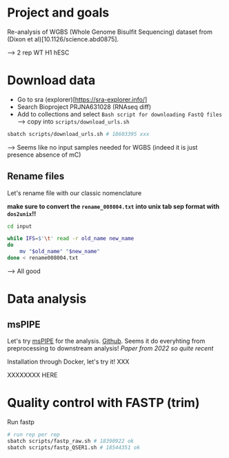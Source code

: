 # Project and goals 

Re-analysis of WGBS (Whole Genome Bisulfit Sequencing) dataset from (Dixon et al)[10.1126/science.abd0875].

--> 2 rep WT H1 hESC


# Download data


- Go to sra (explorer)[https://sra-explorer.info/]
- Search Bioproject  PRJNA631028 (RNAseq diff)
- Add to collections and select `Bash script for downloading FastQ files` --> copy into `scripts/download_urls.sh`

```bash
sbatch scripts/download_urls.sh # 18603395 xxx
```

--> Seems like no input samples needed for WGBS (indeed it is just presence absence of mC)



## Rename files

Let's rename file with our classic nomenclature

**make sure to convert the `rename_008004.txt` into unix tab sep  format with `dos2unix`!!**

```bash
cd input

while IFS=$'\t' read -r old_name new_name
do
    mv "$old_name" "$new_name"
done < rename008004.txt
```

--> All good 



# Data analysis

## msPIPE 

Let's try [msPIPE](https://bmcbioinformatics.biomedcentral.com/articles/10.1186/s12859-022-04925-2) for the analysis. [Github](https://github.com/jkimlab/msPIPE). Seems it do everyhting from preprocessing to downstream analysis! *Paper from 2022 so quite recent*


Installation through Docker, let's try it! XXX


























XXXXXXXX HERE





# Quality control with FASTP (trim)

Run fastp
```bash
# run rep per rep
sbatch scripts/fastp_raw.sh # 18390922 ok
sbatch scripts/fastp_QSER1.sh # 18544351 ok
```
